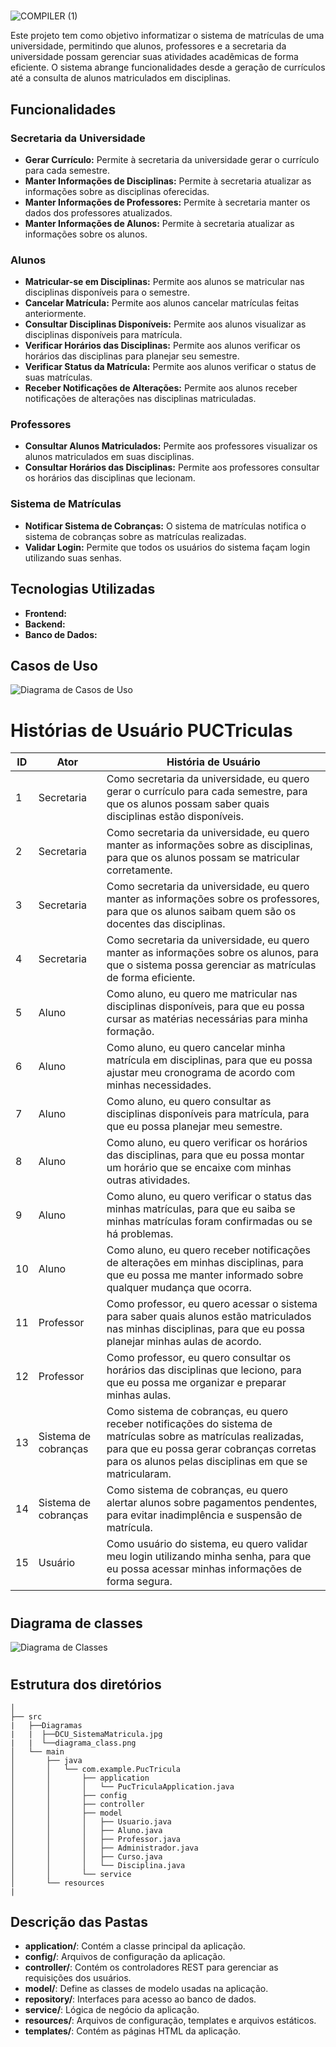 #
![COMPILER (1)](https://github.com/user-attachments/assets/0c835aa3-c989-4c58-a876-9b9675be4453)

Este projeto tem como objetivo informatizar o sistema de matrículas de uma universidade, permitindo que alunos, professores e a secretaria da universidade possam gerenciar suas atividades acadêmicas de forma eficiente. O sistema abrange funcionalidades desde a geração de currículos até a consulta de alunos matriculados em disciplinas.

## Funcionalidades

### Secretaria da Universidade

- **Gerar Currículo:** Permite à secretaria da universidade gerar o currículo para cada semestre.
- **Manter Informações de Disciplinas:** Permite à secretaria atualizar as informações sobre as disciplinas oferecidas.
- **Manter Informações de Professores:** Permite à secretaria manter os dados dos professores atualizados.
- **Manter Informações de Alunos:** Permite à secretaria atualizar as informações sobre os alunos.

### Alunos

- **Matricular-se em Disciplinas:** Permite aos alunos se matricular nas disciplinas disponíveis para o semestre.
- **Cancelar Matrícula:** Permite aos alunos cancelar matrículas feitas anteriormente.
- **Consultar Disciplinas Disponíveis:** Permite aos alunos visualizar as disciplinas disponíveis para matrícula.
- **Verificar Horários das Disciplinas:** Permite aos alunos verificar os horários das disciplinas para planejar seu semestre.
- **Verificar Status da Matrícula:** Permite aos alunos verificar o status de suas matrículas.
- **Receber Notificações de Alterações:** Permite aos alunos receber notificações de alterações nas disciplinas matriculadas.

### Professores

- **Consultar Alunos Matriculados:** Permite aos professores visualizar os alunos matriculados em suas disciplinas.
- **Consultar Horários das Disciplinas:** Permite aos professores consultar os horários das disciplinas que lecionam.

### Sistema de Matrículas

- **Notificar Sistema de Cobranças:** O sistema de matrículas notifica o sistema de cobranças sobre as matrículas realizadas.
- **Validar Login:** Permite que todos os usuários do sistema façam login utilizando suas senhas.

## Tecnologias Utilizadas

- **Frontend:**
- **Backend:** 
- **Banco de Dados:** 

## Casos de Uso 

![Diagrama de Casos de Uso](Diagramas/DCU_SistemaMatricula.jpg)


# Histórias de Usuário PUCTriculas

| **ID** | **Ator**             | **História de Usuário**                                                                                                                                           |
|--------|----------------------|-------------------------------------------------------------------------------------------------------------------------------------------------------------------|
| 1      | Secretaria           | Como secretaria da universidade, eu quero gerar o currículo para cada semestre, para que os alunos possam saber quais disciplinas estão disponíveis.                |
| 2      | Secretaria           | Como secretaria da universidade, eu quero manter as informações sobre as disciplinas, para que os alunos possam se matricular corretamente.                         |
| 3      | Secretaria           | Como secretaria da universidade, eu quero manter as informações sobre os professores, para que os alunos saibam quem são os docentes das disciplinas.                |
| 4      | Secretaria           | Como secretaria da universidade, eu quero manter as informações sobre os alunos, para que o sistema possa gerenciar as matrículas de forma eficiente.                |
| 5      | Aluno                | Como aluno, eu quero me matricular nas disciplinas disponíveis, para que eu possa cursar as matérias necessárias para minha formação.                                 |
| 6      | Aluno                | Como aluno, eu quero cancelar minha matrícula em disciplinas, para que eu possa ajustar meu cronograma de acordo com minhas necessidades.                            |
| 7      | Aluno                | Como aluno, eu quero consultar as disciplinas disponíveis para matrícula, para que eu possa planejar meu semestre.                                                   |
| 8      | Aluno                | Como aluno, eu quero verificar os horários das disciplinas, para que eu possa montar um horário que se encaixe com minhas outras atividades.                          |
| 9      | Aluno                | Como aluno, eu quero verificar o status das minhas matrículas, para que eu saiba se minhas matrículas foram confirmadas ou se há problemas.                           |
| 10     | Aluno                | Como aluno, eu quero receber notificações de alterações em minhas disciplinas, para que eu possa me manter informado sobre qualquer mudança que ocorra.              |
| 11     | Professor            | Como professor, eu quero acessar o sistema para saber quais alunos estão matriculados nas minhas disciplinas, para que eu possa planejar minhas aulas de acordo.    |
| 12     | Professor            | Como professor, eu quero consultar os horários das disciplinas que leciono, para que eu possa me organizar e preparar minhas aulas.                                    |
| 13     | Sistema de cobranças| Como sistema de cobranças, eu quero receber notificações do sistema de matrículas sobre as matrículas realizadas, para que eu possa gerar cobranças corretas para os alunos pelas disciplinas em que se matricularam.|
| 14     | Sistema de cobranças | Como sistema de cobranças, eu quero alertar alunos sobre pagamentos pendentes, para evitar inadimplência e suspensão de matrícula.                         |
| 15     | Usuário | Como usuário do sistema, eu quero validar meu login utilizando minha senha, para que eu possa acessar minhas informações de forma segura.                             |

#

## Diagrama de classes

![Diagrama de Classes](Diagramas/diagrama_class.png)

#

## Estrutura dos diretórios
````
│
├── src
|   ├──Diagramas
|   |  ├──DCU_SistemaMatricula.jpg
|   |  └──diagrama_class.png
│   └── main
│       ├── java
│       │   └── com.example.PucTricula
│       │       ├── application
│       │       │   └── PucTriculaApplication.java
│       │       ├── config
│       │       ├── controller
│       │       ├── model
│       │       │   ├── Usuario.java
│       │       │   ├── Aluno.java
│       │       │   ├── Professor.java
│       │       │   ├── Administrador.java
│       │       │   ├── Curso.java
│       │       │   └── Disciplina.java
│       │       └── service
│       └── resources
|

````

## Descrição das Pastas

- **application/**: Contém a classe principal da aplicação.
- **config/**: Arquivos de configuração da aplicação.
- **controller/**: Contém os controladores REST para gerenciar as requisições dos usuários.
- **model/**: Define as classes de modelo usadas na aplicação.
- **repository/**: Interfaces para acesso ao banco de dados.
- **service/**: Lógica de negócio da aplicação.
- **resources/**: Arquivos de configuração, templates e arquivos estáticos.
- **templates/**: Contém as páginas HTML da aplicação.
#
